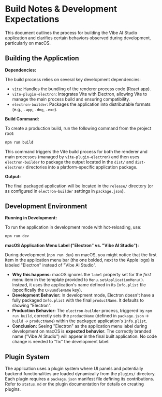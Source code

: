 # Build Notes & Development Expectations

This document outlines the process for building the Vibe AI Studio application and clarifies certain behaviors observed during development, particularly on macOS.

## Building the Application

**Dependencies:**

The build process relies on several key development dependencies:

*   `vite`: Handles the bundling of the renderer process code (React app).
*   `vite-plugin-electron`: Integrates Vite with Electron, allowing Vite to manage the main process build and ensuring compatibility.
*   `electron-builder`: Packages the application into distributable formats (e.g., `.app`, `.dmg`, `.exe`).

**Build Command:**

To create a production build, run the following command from the project root:

```bash
npm run build
```

This command triggers the Vite build process for both the renderer and main processes (managed by `vite-plugin-electron`) and then uses `electron-builder` to package the output located in the `dist/` and `dist-electron/` directories into a platform-specific application package.

**Output:**

The final packaged application will be located in the `release/` directory (or as configured in `electron-builder` settings in `package.json`).

## Development Environment

**Running in Development:**

To run the application in development mode with hot-reloading, use:

```bash
npm run dev
```

**macOS Application Menu Label ("Electron" vs. "Vibe AI Studio"):**

During development (`npm run dev`) on macOS, you might notice that the first item in the application menu bar (the one bolded, next to the Apple logo) is labeled "Electron" instead of "Vibe AI Studio".

*   **Why this happens:** macOS ignores the `label` property set for the *first* menu item in the template provided to `Menu.setApplicationMenu()`. Instead, it uses the application's name defined in its `Info.plist` file (specifically the `CFBundleName` key).
*   **Development Behavior:** In development mode, Electron doesn't have a fully packaged `Info.plist` with the final `productName`. It defaults to showing "Electron".
*   **Production Behavior:** The `electron-builder` process, triggered by `npm run build`, correctly sets the `productName` (defined in `package.json` -> `build` -> `productName`) within the packaged application's `Info.plist`.
*   **Conclusion:** Seeing "Electron" as the application menu label during development on macOS is **expected behavior**. The correctly branded name ("Vibe AI Studio") will appear in the final built application. No code change is needed to "fix" the development label.

## Plugin System

The application uses a plugin system where UI panels and potentially backend functionalities are loaded dynamically from the `plugins/` directory. Each plugin requires a `package.json` manifest file defining its contributions. Refer to `status.md` or the plugin documentation for details on creating plugins. 